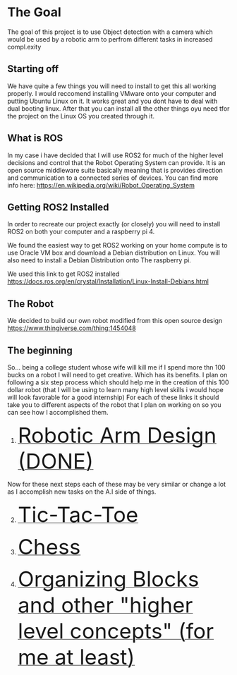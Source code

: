 # The Goal

The goal of this project is to use Object detection with a camera which would be used by a robotic arm to perfrom different tasks in increased compl.exity

## Starting off
We have quite a few things you will need to install to get this all working properly. 
I would reccomend installing VMware onto your computer and putting Ubuntu Linux on it. It works great and you dont have to deal with dual booting linux. After that you can install all the other things oyu need tfor the project on the Linux OS you created through it.

## What is ROS
In my case i have decided that I will use ROS2 for much of the higher level decisions and control that the Robot Operating System can provide. It is an open source middleware suite basically meaning that is provides direction and communication to a connected series of devices. You can find more info here: https://en.wikipedia.org/wiki/Robot_Operating_System

## Getting ROS2 Installed

In order to recreate our project exactly (or closely) you will need to install ROS2 on both your computer and a raspberry pi 4. 

We found the easiest way to get ROS2 working on your home compute is to use Oracle VM box and download a Debian distribution on Linux. You will also need to install a Debian Distribution onto The raspberry pi.

We used this link to get ROS2 installed 
https://docs.ros.org/en/crystal/Installation/Linux-Install-Debians.html

## The Robot
We decided to build our own robot modified from this open source design https://www.thingiverse.com/thing:1454048




## The beginning
So... being a college student whose wife will kill me if I spend more thn 100 bucks on a robot I will need to get creative. Which has its benefits. I plan on following 
a six step process which should help me in the creation of this 100 dollar robot (that I will be using to learn many high level skills i would hope will look favorable for a good internship)
For each of these links it should take you to different aspects of the robot that I plan on working on so you can see how I accomplished them.

1. [ <font size="30"> Robotic Arm Design (DONE)</font>](RAD.md)

Now for these next steps each of these may be very similar or change a lot as I accomplish new tasks on the A.I side of things.

2. [ <font size="30"> Tic-Tac-Toe </font>](tictactoe_bot/tictactoe.md) 

3. [ <font size="30"> Chess </font>](https://github.com/sai-byui/CV-Robot/blob/main/chess_bot/chess.md)   

4. [ <font size="30"> Organizing Blocks and other "higher level concepts" (for me at least) </font>](complesROS_bot/blocks.md) 
